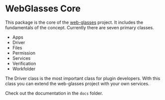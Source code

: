 # WebGlasses Core
This package is the core of the [web-glasses](https://github.com/csskevin/web-glasses) project. It includes the fundamentals of the concept. Currently there are seven primary classes.
- Apps
- Driver
- Files
- Permission
- Services
- Verification
- Workfolder

The Driver class is the most important class for plugin developers. With this class you can extend the web-glasses project with your own services.

Check out the documentation in the `docs` folder.